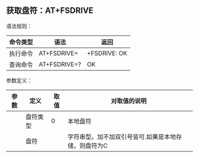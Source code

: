 ## 获取盘符：AT+FSDRIVE

语法规则：

| 命令类型 | 语法           | 返回                |
| -------- | -------------- | ------------------- |
| 执行命令 | AT+FSDRIVE=<n> | +FSDRIVE:<drive> OK |
| 查询命令 | AT+FSDRIVE=?   | OK                  |

 

参数定义：

| 参数    | 定义     | 取值 | 对取值的说明                                         |
| ------- | -------- | ---- | ---------------------------------------------------- |
| <n>     | 盘符类型 | 0    | 本地盘符                                             |
| <drive> | 盘符     |      | 字符串型。加不加双引号皆可.如果是本地存储，则盘符为C |
